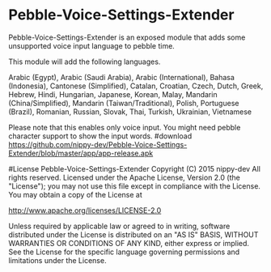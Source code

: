 # Pebble-Voice-Settings-Extender
Pebble-Voice-Settings-Extender is an exposed module that adds some unsupported voice input language to pebble time.

This module will add the following languages.

Arabic (Egypt), Arabic (Saudi Arabia), Arabic (International), Bahasa (Indonesia), Cantonese (Simplified), Catalan,
Croatian, Czech, Dutch, Greek, Hebrew, Hindi, Hungarian, Japanese, Korean, Malay,
Mandarin (China/Simplified), Mandarin (Taiwan/Traditional),
Polish, Portuguese (Brazil), Romanian, Russian, Slovak, Thai, Turkish, Ukrainian, Vietnamese

Please note that this enables only voice input. You might need pebble character support to show the input words.
#download
https://github.com/nippy-dev/Pebble-Voice-Settings-Extender/blob/master/app/app-release.apk

#License
Pebble-Voice-Settings-Extender Copyright (C) 2015 nippy-dev All rights reserved.
Licensed under the Apache License, Version 2.0 (the "License");
you may not use this file except in compliance with the License.
You may obtain a copy of the License at

http://www.apache.org/licenses/LICENSE-2.0

Unless required by applicable law or agreed to in writing,
software distributed under the License is distributed on an "AS IS"
BASIS, WITHOUT WARRANTIES OR CONDITIONS OF ANY KIND, either
express or implied. See the License for the specific language
governing permissions and limitations under the License.
